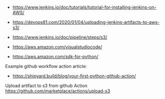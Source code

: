 
- https://www.jenkins.io/doc/tutorials/tutorial-for-installing-jenkins-on-AWS/
- https://devops81.com/2020/01/04/uploading-jenkins-artifacts-to-aws-s3/
- https://www.jenkins.io/doc/pipeline/steps/s3/



- https://aws.amazon.com/visualstudiocode/
- https://aws.amazon.com/sdk-for-python/


Example github workflow action article:
 - https://shipyard.build/blog/your-first-python-github-action/


Upload artifact to s3 from github Action
https://github.com/marketplace/actions/upload-s3
